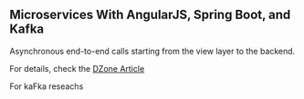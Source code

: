 ## Microservices With AngularJS, Spring Boot, and Kafka
Asynchronous end-to-end calls starting from the view layer to the backend.


For details, check the [DZone Article](https://dzone.com/articles/developing-async-microservices-architecture-using)

For kaFka reseachs
